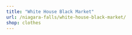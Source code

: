 ```yaml
---
title: "White House Black Market"
url: /niagara-falls/white-house-black-market/
shop: clothes
---
```

